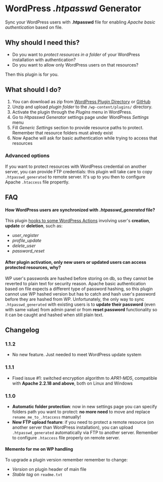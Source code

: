# WordPress *.htpasswd* Generator
Sync your WordPress users with **.htpasswd** file for enabling *Apache basic authentication* based on file.

## Why should I need this?

* Do you want to *protect resources in a folder* of your WordPress installation with authentication?
* Do you want to allow only WordPress users on that resources?

Then this plugin is for you.

## What should I do?

1. You can download as zip from [WordPress Plugin Directory](https://it.wordpress.org/plugins/wp-htpasswd-generator/) or [GitHub](https://github.com/andreacomo/wp-htpasswd-generator/releases)
1. Unzip and upload *plugin folder* to the ```/wp-content/plugins/``` directory.
1. Activate the plugin through the *Plugins* menu in WordPress.
1. Go to *Htpasswd Generator* settings page under WordPress *Settings* menu
1. Fill *Generic Settings* section to provide resource paths to protect. Remember that resource folders must alredy exist
1. Now Apache will ask for basic authentication while trying to access that resources

### Advanced options
If you want to protect resources with WordPress credential on another server, you can provide FTP credentials:
this plugin will take care to copy `.htpasswd_generated` to remote server. It's up to you then to configure Apache `.htaccess` file propertly.

## FAQ
#### How WordPress users are synchronized with *.htpasswd_generated* file? 
This plugin [hooks to some WordPress Actions](https://codex.wordpress.org/Plugin_API/Action_Reference) involving user's **creation**, **update** or **deletion**, such as:

* *user_register*
* *profile_update*
* *delete_user*
* *password_reset*

#### After plugin activation, only new users or updated users can access protected resources, why? 
WP user's passwords are hashed before storing on db, so they cannot be reverted to plain text for security reason. Apache basic authentication based on file expects a different type of password hashing, so this plugin cannot use WP hashed version but has to catch and hash user's password before they are hashed from WP. Unfortunately, the only way to sync ```.htpasswd_generated``` with existing users is to **update their password** (even with same value) from admin panel or from **reset password** functionality so it can be caught and hashed when still plain text.

## Changelog

### 1.1.2
* No new feature. Just needed to meet WordPress update system 

### 1.1.1
* Fixed issue #1: switched encryption algorithm to *APR1-MD5*, compatible with **Apache 2.2.18 and above**, both on Linux and Windows

### 1.1.0

* **Automatic folder protection**: now in new settings page you can specify folders path you want to protect: **no more need** to move and replace ```rename_me_to_.htaccess``` manually!
* **New FTP upload feature**: if you need to protect a remote resource (on another server than WordPress installation), you can upload ```.htpasswd_generated``` automatically via FTP to another server. Remember to configure `.htaccess` file properly on remote server.

#### Memento for me on WP handling

To upgrade a plugin version remember remember to change:

* *Version* on plugin header of main file
* *Stable tag* on ```readme.txt```